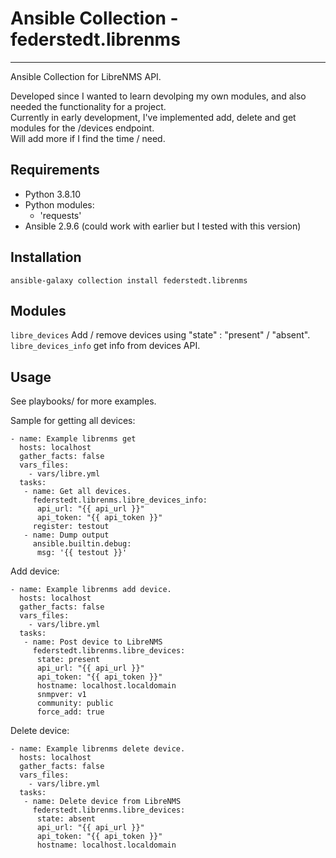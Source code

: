 # Ansible Collection - federstedt.librenms
---

Ansible Collection for LibreNMS API.

Developed since I wanted to learn devolping my own modules, and also needed the functionality for a project.  
Currently in early development, I've implemented add, delete and get modules for the /devices endpoint.  
Will add more if I find the time / need.

## Requirements
- Python 3.8.10
- Python modules:
  - 'requests'
- Ansible 2.9.6 (could work with earlier but I tested with this version)

## Installation
```ansible-galaxy collection install federstedt.librenms```

## Modules
```libre_devices``` Add / remove devices using "state" : "present" / "absent".  
```libre_devices_info``` get info from devices API.  


## Usage
See playbooks/ for more examples.

Sample for getting all devices:
```
- name: Example librenms get
  hosts: localhost
  gather_facts: false
  vars_files:
    - vars/libre.yml
  tasks:
   - name: Get all devices.
     federstedt.librenms.libre_devices_info:
      api_url: "{{ api_url }}"
      api_token: "{{ api_token }}"
     register: testout
   - name: Dump output
     ansible.builtin.debug:
      msg: '{{ testout }}'
```
Add device:
```
- name: Example librenms add device.
  hosts: localhost
  gather_facts: false
  vars_files:
    - vars/libre.yml
  tasks:
   - name: Post device to LibreNMS
     federstedt.librenms.libre_devices:
      state: present
      api_url: "{{ api_url }}"
      api_token: "{{ api_token }}"
      hostname: localhost.localdomain
      snmpver: v1
      community: public
      force_add: true
```
Delete device:
```
- name: Example librenms delete device.
  hosts: localhost
  gather_facts: false
  vars_files:
    - vars/libre.yml
  tasks:
   - name: Delete device from LibreNMS
     federstedt.librenms.libre_devices:
      state: absent
      api_url: "{{ api_url }}"
      api_token: "{{ api_token }}"
      hostname: localhost.localdomain
```
